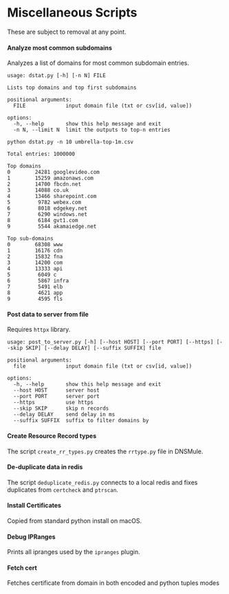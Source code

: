 # Miscellaneous Scripts

These are subject to removal at any point.

#### Analyze most common subdomains

Analyzes a list of domains for most common subdomain entries.

```text
usage: dstat.py [-h] [-n N] FILE

Lists top domains and top first subdomains

positional arguments:
  FILE             input domain file (txt or csv[id, value])

options:
  -h, --help       show this help message and exit
  -n N, --limit N  limit the outputs to top-n entries
```

```text
python dstat.py -n 10 umbrella-top-1m.csv

Total entries: 1000000

Top domains
0        24281 googlevideo.com
1        15259 amazonaws.com
2        14700 fbcdn.net
3        14088 co.uk
4        13466 sharepoint.com
5         9782 webex.com
6         8018 edgekey.net
7         6290 windows.net
8         6184 gvt1.com
9         5544 akamaiedge.net

Top sub-domains
0        68308 www
1        16176 cdn
2        15832 fna
3        14200 com
4        13333 api
5         6049 c
6         5867 infra
7         5491 elb
8         4621 app
9         4595 fls
```

#### Post data to server from file

Requires `httpx` library.

```
usage: post_to_server.py [-h] [--host HOST] [--port PORT] [--https] [--skip SKIP] [--delay DELAY] [--suffix SUFFIX] file

positional arguments:
  file             input domain file (txt or csv[id, value])

options:
  -h, --help       show this help message and exit
  --host HOST      server host
  --port PORT      server port
  --https          use https
  --skip SKIP      skip n records
  --delay DELAY    send delay in ms
  --suffix SUFFIX  suffix to filter domains by
```

#### Create Resource Record types

The script `create_rr_types.py` creates the `rrtype.py` file in DNSMule.

#### De-duplicate data in redis

The script `deduplicate_redis.py` connects to a local redis and fixes duplicates from `certcheck` and `ptrscan`.

#### Install Certificates

Copied from standard python install on macOS.

#### Debug IPRanges

Prints all ipranges used by the `ipranges` plugin.

#### Fetch cert

Fetches certificate from domain in both encoded and python tuples modes